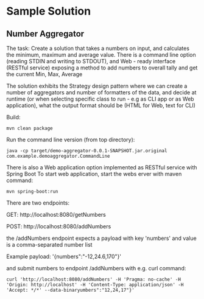 # Sample Solution
## Number Aggregator

The task:
Create a solution that takes a numbers on input, and calculates the minimum, maximum and average value.
There is a command line option (reading STDIN and writing to STDOUT), and Web - ready interface (RESTful service) exposing
a method to add numbers to overall tally and get the current Min, Max, Average

The solution exhibits the Strategy design pattern where we can create a number of aggregators and number of formatters of the data,
and decide at runtime (or when selecting specific class to run - e.g as CLI app or as Web application), what the output format should be (HTML for Web, text for CLI)

Build:
```
mvn clean package
```

Run the command line version (from top directory):
```
java -cp target/demo-aggregator-0.0.1-SNAPSHOT.jar.original com.example.demoaggregator.CommandLine
```

There is also a Web application option implemented as RESTful service with Spring Boot
To start web application, start the webs erver with maven command:
```
mvn spring-boot:run
```

There are two endpoints:

GET:  http://localhost:8080/getNumbers
   
POST: http://localhost:8080/addNumbers

the /addNumbers  endpoint expects a payload with key 'numbers' and value is a comma-separated number list

Example payload:  '{numbers":"-12,24.6,170"}'



and submit numbers to endpoint /addNumbers  with e.g. curl command:
```
curl 'http://localhost:8080/addNumbers' -H 'Pragma: no-cache' -H 'Origin: http://localhost' -H 'Content-Type: application/json' -H 'Accept: */*' --data-binaryumbers":"12,24,17"}'
```

